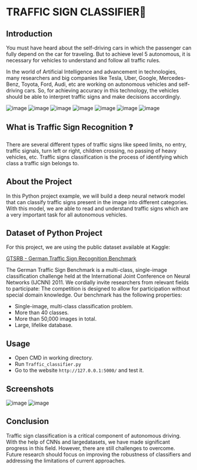 # TRAFFIC SIGN CLASSIFIER🚦

<h2>Introduction</h2>
You must have heard about the self-driving cars in which the passenger can fully depend on the car for traveling. But to achieve level 5 autonomous, it is necessary for vehicles to understand and follow all traffic rules.

In the world of Artificial Intelligence and advancement in technologies, many researchers and big companies like Tesla, Uber, Google, Mercedes-Benz, Toyota, Ford, Audi, etc are working on autonomous vehicles and self-driving cars. So, for achieving accuracy in this technology, the vehicles should be able to interpret traffic signs and make decisions accordingly.


![image](https://github.com/Pramit2021/Traffic_Sign_Classification/assets/93142399/6f0f8340-312c-4655-a566-b21094dfa965)
![image](https://github.com/Pramit2021/Traffic_Sign_Classification/assets/93142399/690974c2-1550-478d-977a-39c828fde4be)
![image](https://github.com/Pramit2021/Traffic_Sign_Classification/assets/93142399/baea5b5e-962b-4e68-9761-44aacac75438)
![image](https://github.com/Pramit2021/Traffic_Sign_Classification/assets/93142399/d7cb985e-ee19-4038-9bbc-613a9961e012)
![image](https://github.com/Pramit2021/Traffic_Sign_Classification/assets/93142399/80eff736-d3bc-4bd8-bf54-881f60614095)
![image](https://github.com/Pramit2021/Traffic_Sign_Classification/assets/93142399/2f4f7ee5-bf72-4d5c-b7e4-7a9556d68eea)
![image](https://github.com/Pramit2021/Traffic_Sign_Classification/assets/93142399/064a331d-6bb5-4ff3-8f48-3e1e9eafeb53)



<h2>What is Traffic Sign Recognition ❓</h2>
There are several different types of traffic signs like speed limits, no entry, traffic signals, turn left or right, children crossing, no passing of heavy vehicles, etc. Traffic signs classification is the process of identifying which class a traffic sign belongs to.

<h2>About the Project</h2>
In this Python project example, we will build a deep neural network model that can classify traffic signs present in the image into different categories. With this model, we are able to read and understand traffic signs which are a very important task for all autonomous vehicles.

<h2>Dataset of Python Project</h2>

For this project, we are using the public dataset available at Kaggle:

[GTSRB - German Traffic Sign Recognition Benchmark](https://www.kaggle.com/datasets/meowmeowmeowmeowmeow/gtsrb-german-traffic-sign)

The German Traffic Sign Benchmark is a multi-class, single-image classification challenge held at the International Joint Conference on Neural Networks (IJCNN) 2011. We cordially invite researchers from relevant fields to participate: The competition is designed to allow for participation without special domain knowledge. Our benchmark has the following properties:

- Single-image, multi-class classification problem.
- More than 40 classes.
- More than 50,000 images in total.
- Large, lifelike database.


<h2>Usage</h2>

- Open CMD in working directory.
- Run `Traffic_classifier.py`
- Go to the website `http://127.0.0.1:5000/` and test it.

<h2>Screenshots</h2>

![image](https://github.com/Pramit2021/Traffic_Sign_Classification/assets/93142399/670156b3-708b-4a76-aecb-557cd5232ca5)
![image](https://github.com/Pramit2021/Traffic_Sign_Classification/assets/93142399/07432654-54db-4940-aa2f-5f42b76fb94f)

<h2>Conclusion</h2>
Traffic sign classification is a critical component of autonomous driving. With the help of CNNs and largedatasets, we have made significant progress in this field. However, there are still challenges to overcome. Future research should focus on improving the robustness of classifiers and addressing the limitations of current approaches.

